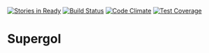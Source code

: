 [![Stories in Ready](https://badge.waffle.io/pepita-remembrance/Grupo-A-022015.png?label=ready&title=Ready)](https://waffle.io/pepita-remembrance/Grupo-A-022015)
[![Build Status](https://travis-ci.org/pepita-remembrance/Grupo-A-022015.svg?branch=master)](https://travis-ci.org/pepita-remembrance/Grupo-A-022015)
[![Code Climate](https://codeclimate.com/github/pepita-remembrance/Grupo-A-022015/badges/gpa.svg)](https://codeclimate.com/github/pepita-remembrance/Grupo-A-022015)
[![Test Coverage](https://codeclimate.com/github/pepita-remembrance/Grupo-A-022015/badges/coverage.svg)](https://codeclimate.com/github/pepita-remembrance/Grupo-A-022015/coverage)

# Supergol
